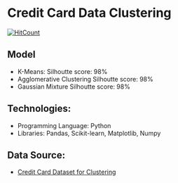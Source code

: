 # Credit Card Data Clustering

[![HitCount](http://hits.dwyl.com/adhyttungga/Credit_Card_Data-Clustering.svg)](http://hits.dwyl.com/adhyttungga/Credit_Card_Data-Clustering)

## Model

- K-Means:
  Silhoutte score: 98%
- Agglomerative Clustering
  Silhoutte score: 98%
- Gaussian Mixture
  Silhoutte score: 98%

## Technologies:

- Programming Language: Python
- Libraries: Pandas, Scikit-learn, Matplotlib, Numpy

## Data Source:

- [Credit Card Dataset for Clustering](https://www.kaggle.com/arjunbhasin2013/ccdata)
